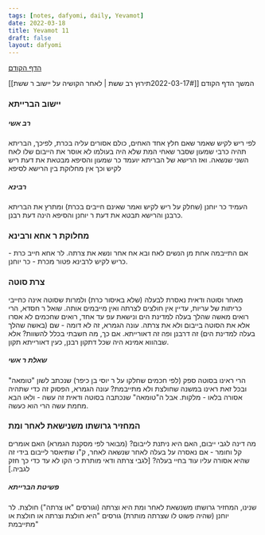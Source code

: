 ```yaml
---
tags: [notes, dafyomi, daily, Yevamot] 
date: 2022-03-18
title: Yevamot 11
draft: false
layout: dafyomi
---
```


[הדף הקודם](../2022-03-17)

המשך הדף הקודם [[2022-03-17#תירוץ רב ששת | לאחר הקושיה על יישוב ר ששת]] 
### יישוב הברייתא
##### רב אשי
לפי ריש לקיש שאמר שאם חלץ אחד האחים, כולם אסורים עליה בכרת, לפיכך, הבריתא תהיה כרבי שמעון שסבר שאחי המת שלא היה בעולמו לא אוסר את הייבום שלו לאח השני שנשאה. ואז הרישא של הבריתא יועמד כר שמעון והסיפא מבטאת את דעת ריש לקיש וכך אין מחלוקת בין הרישא לסיפא
##### רבינא 
העמיד כר יוחנן (שחלק על ריש לקיש ואמר שאינם חייבים בכרת) ומתרץ את הבריתא כרבנן והרישא תבטא את דעת ר יוחנן והסיפא הינה דעת רבנן.
### מחלוקת ר אחא ורבינא
אם התייבמה אחת מן הנשים לאח ובא אח אחר ונשא את צרתה. 
לר אחא חייב כרת - כריש לקיש
לרבינא פטור מכרת - כר יוחנן.
### צרת סוטה
מאחר וסוטה ודאית נאסרת לבעלה (שלא באיסור כרת) ולמרות שסוטה אינה כחייבי כריתות של עריות, עדיין אין חולצים לצרתה ואין מייבמים אותה.
שואל ר חסדא, הרי רואים מאשה שהלך בעלה למדינת הים ונישאת עפ עד אחד, רואים שחכמים לא אסרו אלא את הסוטה בייבום ולא את צרתה. 
עונה הגמרא, זה לא דומה - שם (באשה שהלך בעלה למדינת הים) זה דרבנן ופה זה דאורייתא.
אם כך, מה חשבתי בכלל להשוות? אלא שבהווא אמינא היה שכל דתקון רבנן, כעין דאורייתא תקון.
##### שאלת ר אשי
הרי ראינו בסוטה ספק (לפי חכמים שחלקו על ר יוסי בן כיפר) שנכתב לשון "טומאה" ובכל זאת ראינו במשנה שחולצת ולא מתייבמת?
עונה הגמרא, הפסוק זה כדי שתהיה אסורה בלאו - מלקות. אבל ה"טומאה" שנכתבה בסוטה ודאית זה עשה - ולאו הבא מחמת עשה הרי הוא כעשה.
### המחזיר גרושתו משנישאת לאחר ומת
מה דינה לגבי ייבום, האם היא ניתנת לייבום? (מבואר לפי מסקנת הגמרא)
האם אומרים קל וחומר - אם נאסרה על בעלה לאחר שנשאה לאחר, ק"ו שתיאסר לייבום בידי זה שהיא אסורה עליו עוד בחיי בעלה?
[לגבי צרתה ודאי מותרת כי הקו לא עד כדי כך חזק לגביה.]
##### פשיטת הברייתא
שנינו, המחזיר גרושתו משנשאת לאחר ומת היא וצרתה (וגורסים "או צרתה") חולצת.
לר יוחנן (שהיה פשוט לו שצרתה מותרת) גורסים "היא חולצת וצרתה או חולצת או מתייבמת"

